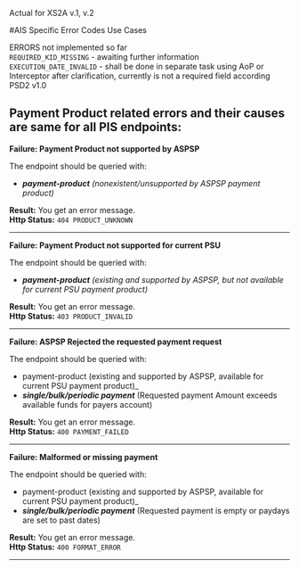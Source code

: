 Actual for XS2A v.1, v.2

#AIS Specific Error Codes Use Cases

  ERRORS not implemented so far  
 `REQUIRED_KID_MISSING`  - awaiting further information  
 `EXECUTION_DATE_INVALID` - shall be done in separate task using AoP or Interceptor after clarification, currently is not a required field according PSD2 v1.0
 
 Payment Product related errors and their causes are same for all PIS endpoints:
  -------------
 **Failure: Payment Product not supported by ASPSP**
   
   The endpoint should be queried with:
   * _**payment-product** (nonexistent/unsupported by ASPSP payment product)_
  
   **Result:** You get an error message.   
   **Http Status:** `404 PRODUCT_UNKNOWN`
      
  -------------
  **Failure: Payment Product not supported for current PSU**
   
   The endpoint should be queried with:
   * _**payment-product** (existing and supported by ASPSP, but not available for current PSU payment product)_
   
   **Result:** You get an error message.   
   **Http Status:** `403 PRODUCT_INVALID`
     
  -------------
  **Failure: ASPSP Rejected the requested payment request**
   
   The endpoint should be queried with:
   * payment-product (existing and supported by ASPSP, available for current PSU payment product)_
   * _**single/bulk/periodic payment**_ (Requested payment Amount exceeds available funds for payers account)
   
   **Result:** You get an error message.   
   **Http Status:** `400 PAYMENT_FAILED`
   
  -------------
  **Failure: Malformed or missing payment**  
     
   The endpoint should be queried with:
   * payment-product (existing and supported by ASPSP, available for current PSU payment product)_
   * _**single/bulk/periodic payment**_ (Requested payment is empty or paydays are set to past dates)
     
   **Result:** You get an error message.   
   **Http Status:** `400 FORMAT_ERROR`
 
 -----------------------
